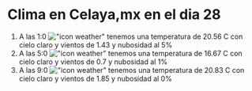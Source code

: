 # Clima en Celaya,mx en el dia 28

1. A las 1:0 !["icon weather"](http://openweathermap.org/img/w/01n.png) tenemos una temperatura de 20.56 C con cielo claro y  vientos de 1.43 y nubosidad al 5%
1. A las 5:0 !["icon weather"](http://openweathermap.org/img/w/01n.png) tenemos una temperatura de 16.67 C con cielo claro y  vientos de 0.7 y nubosidad al 1%
1. A las 9:0 !["icon weather"](http://openweathermap.org/img/w/01d.png) tenemos una temperatura de 20.83 C con cielo claro y  vientos de 1.85 y nubosidad al 0%
